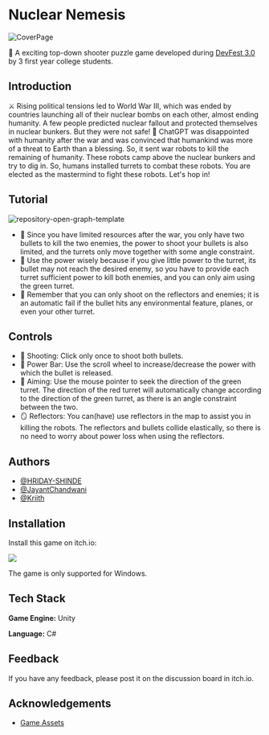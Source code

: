 
# **Nuclear Nemesis**

![CoverPage](https://github.com/HJK-Studio/Nuclear-Nemesis/assets/157167369/d4ef9bc1-d81e-4929-b524-5ed143780482)



🚀 A exciting top-down shooter puzzle game developed during [DevFest 3.0](itch.io/jam/devfest) by 3 first year college students.


## Introduction

⚔️ Rising political tensions led to World War III, which was ended by countries launching all of their nuclear bombs on each other, almost ending humanity. A few people predicted nuclear fallout and protected themselves in nuclear bunkers. But they were not safe!
🤖 ChatGPT was disappointed with humanity after the war and was convinced that humankind was more of a threat to Earth than a blessing. So, it sent war robots to kill the remaining of humanity. These robots camp above the nuclear bunkers and try to dig in. So, humans installed turrets to combat these robots. You are elected as the mastermind to fight these robots. Let's hop in!

## Tutorial

![repository-open-graph-template](https://github.com/HJK-Studio/Nuclear-Nemesis/assets/157167369/bcdaf2b6-5db9-4c26-86d4-223c4c2904ec)

- 📐 Since you have limited resources after the war, you only have two bullets to kill the two enemies, the power to shoot your bullets is also limited, and the turrets only move together with some angle constraint.
- 🔋 Use the power wisely because if you give little power to the turret, its bullet may not reach the desired enemy, so you have to provide each turret sufficient power to kill both enemies, and you can only aim using the green turret.
- 🎯 Remember that you can only shoot on the reflectors and enemies; it is an automatic fail if the bullet hits any environmental feature, planes, or even your other turret.

## Controls

- 🔫 Shooting: Click only once to shoot both bullets.
- 💪 Power Bar: Use the scroll wheel to increase/decrease the power with which the bullet is released.
- 🎯 Aiming: Use the mouse pointer to seek the direction of the green turret. The direction of the red turret will automatically change according to the direction of the green turret, as there is an angle constraint between the two.
- 🪞 Reflectors: You can(have) use reflectors in the map to assist you in killing the robots. The reflectors and bullets collide elastically, so there is no need to worry about power loss when using the reflectors.

## Authors

- [@HRIDAY-SHINDE](https://github.com/HRIDAY-SHINDE)
- [@JayantChandwani](https://github.com/JayantChandwani)
- [@Kriith](https://github.com/Kriith)


## Installation

Install this game on itch.io:

[![](https://static.itch.io/images/badge.svg)](https://garam-icecream.itch.io/nuclear-nemesis)

The game is only supported for Windows.


    
## Tech Stack

**Game Engine:** Unity

**Language:** C#


## Feedback

If you have any feedback, please post it on the discussion board in itch.io.


## Acknowledgements

 - [Game Assets](kenney.nl/assets)

